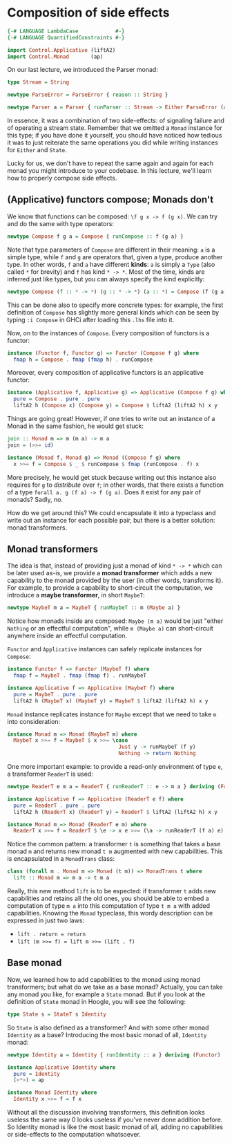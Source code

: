 # Composition of side effects

```haskell
{-# LANGUAGE LambdaCase            #-}
{-# LANGUAGE QuantifiedConstraints #-}

import Control.Applicative (liftA2)
import Control.Monad       (ap)
```

On our last lecture, we introduced the Parser monad:

```haskell
type Stream = String

newtype ParseError = ParseError { reason :: String }

newtype Parser a = Parser { runParser :: Stream -> Either ParseError (a, Stream) }
```

In essence, it was a combination of two side-effects: of signaling failure and
of operating a stream state. Remember that we omitted a `Monad` instance for
this type; if you have done it yourself, you should have noticed how tedious it
was to just reiterate the same operations you did while writing instances for
`Either` and `State`.

Lucky for us, we don't have to repeat the same again and again for each monad
you might introduce to your codebase. In this lecture, we'll learn how to
properly compose side effects.

## (Applicative) functors compose; Monads don't

We know that functions can be composed: `\f g x -> f (g x)`. We can try and do
the same with type operators:

```haskell
newtype Compose f g a = Compose { runCompose :: f (g a) }
```

Note that type parameters of `Compose` are different in their meaning: `a` is a
simple type, while `f` and `g` are operators that, given a type, produce another
type. In other words, `f` and `a` have different __kinds__: `a` is simply a
`Type` (also called `*` for brevity) and `f` has kind `* -> *`. Most of the
time, kinds are inferred just like types, but you can always specify the kind
explicitly:

```haskell ignore
newtype Compose (f :: * -> *) (g :: * -> *) (a :: *) = Compose (f (g a))
```

This can be done also to specify more concrete types: for example, the first
definition of `Compose` has slightly more general kinds which can be seen by
typing `:i Compose` in GHCi after loading this `.lhs` file into it.

Now, on to the instances of `Compose`. Every composition of functors is a
functor:

```haskell
instance (Functor f, Functor g) => Functor (Compose f g) where
  fmap h = Compose . fmap (fmap h) . runCompose
```

Moreover, every composition of applicative functors is an applicative functor:

```haskell
instance (Applicative f, Applicative g) => Applicative (Compose f g) where
  pure = Compose . pure . pure
  liftA2 h (Compose x) (Compose y) = Compose $ liftA2 (liftA2 h) x y
```

Things are going great! However, if one tries to write out an instance of a
Monad in the same fashion, he would get stuck:

```haskell ignore
join :: Monad m => m (m a) -> m a
join = (>>= id)

instance (Monad f, Monad g) => Monad (Compose f g) where
  x >>= f = Compose $ _ $ runCompose $ fmap (runCompose . f) x
```

More precisely, he would get stuck because writing out this instance also
requires for `g` to _distribute_ over `f`; in other words, that there exists a
function of a type `forall a. g (f a) -> f (g a)`. Does it exist for any pair of
monads? Sadly, no.

How do we get around this? We could encapsulate it into a typeclass and write
out an instance for each possible pair, but there is a better solution: monad
transformers.

## Monad transformers

The idea is that, instead of providing just a monad of kind `* -> *` which can
be later used as-is, we provide a __monad transformer__ which adds a new
capability to the monad provided by the user (in other words, transforms it).
For example, to provide a capability to short-circuit the computation, we
introduce a __maybe transformer__, in short `MaybeT`:

```haskell
newtype MaybeT m a = MaybeT { runMaybeT :: m (Maybe a) }
```

Notice how monads inside are composed: `Maybe (m a)` would be just "either
`Nothing` or an effectful computation", while `m (Maybe a)` can short-circuit
anywhere inside an effectful computation.

`Functor` and `Applicative` instances can safely replicate instances for
`Compose`:

```haskell
instance Functor f => Functor (MaybeT f) where
  fmap f = MaybeT . fmap (fmap f) . runMaybeT

instance Applicative f => Applicative (MaybeT f) where
  pure = MaybeT . pure . pure
  liftA2 h (MaybeT x) (MaybeT y) = MaybeT $ liftA2 (liftA2 h) x y
```

`Monad` instance replicates instance for `Maybe` except that we need to take `m`
into consideration:

```haskell
instance Monad m => Monad (MaybeT m) where
  MaybeT x >>= f = MaybeT $ x >>= \case
                                    Just y -> runMaybeT (f y)
                                    Nothing -> return Nothing
```

One more important example: to provide a read-only environment of type `e`, a
transformer `ReaderT` is used:

```haskell
newtype ReaderT e m a = ReaderT { runReaderT :: e -> m a } deriving (Functor)

instance Applicative f => Applicative (ReaderT e f) where
  pure = ReaderT . pure . pure
  liftA2 h (ReaderT x) (ReaderT y) = ReaderT $ liftA2 (liftA2 h) x y

instance Monad m => Monad (ReaderT e m) where
  ReaderT x >>= f = ReaderT $ \e -> x e >>= (\a -> runReaderT (f a) e)
```

Notice the common pattern: a transformer `t` is something that takes a base
monad `m` and returns new monad `t m` augmented with new capabilities. This is
encapsulated in a `MonadTrans` class:

```haskell
class (forall m . Monad m => Monad (t m)) => MonadTrans t where
  lift :: Monad m => m a -> t m a
```

Really, this new method `lift` is to be expected: if transformer `t` adds new
capabilities and retains all the old ones, you should be able to embed a
computation of type `m a` into this computation of type `t m a` with added
capabilities. Knowing the `Monad` typeclass, this wordy description can be
expressed in just two laws:

* `lift . return = return`
* `lift (m >>= f) = lift m >>= (lift . f)`

## Base monad

Now, we learned how to add capabilities to the monad using monad transformers;
but what do we take as a base monad? Actually, you can take any monad you like,
for example a `State` monad. But if you look at the definition of `State` monad
in Hoogle, you will see the following:

```haskell ignore
type State s = StateT s Identity
```

So `State` is also defined as a transformer? And with some other monad
`Identity` as a base? Introducing the most basic monad of all, `Identity` monad:

```haskell
newtype Identity a = Identity { runIdentity :: a } deriving (Functor)

instance Applicative Identity where
  pure = Identity
  (<*>) = ap

instance Monad Identity where
  Identity x >>= f = f x
```

Without all the discussion involving transformers, this definition looks useless
the same way 0 looks useless if you've never done addition before. So Identity
monad is like the most basic monad of all, adding no capabilities or
side-effects to the computation whatsoever.
